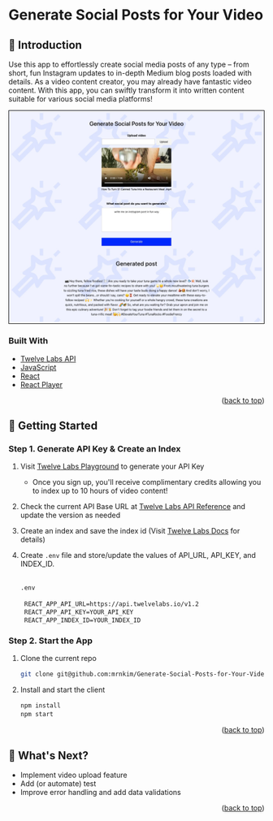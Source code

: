 <a id="readme-top"></a>

# Generate Social Posts for Your Video

## 👋 Introduction

Use this app to effortlessly create social media posts of any type – from short, fun Instagram updates to in-depth Medium blog posts loaded with details. As a video content creator, you may already have fantastic video content. With this app, you can swiftly transform it into written content suitable for various social media platforms!

<div style="border: 1px solid black;">
  <img src="public/Tailor%20Content_v2_Result.JPG" alt="app screenshot" />
</div>

### Built With

- [Twelve Labs API](https://docs.twelvelabs.io/docs)
- [JavaScript](https://developer.mozilla.org/en-US/docs/Web/JavaScript)
- [React](https://react.dev/)
- [React Player](https://www.npmjs.com/package/react-player)

<p align="right">(<a href="#readme-top">back to top</a>)</p>

## 🔑 Getting Started

### Step 1. Generate API Key & Create an Index

1. Visit [Twelve Labs Playground](https://playground.twelvelabs.io/) to generate your API Key
   - Once you sign up, you'll receive complimentary credits allowing you to index up to 10 hours of video content!
2. Check the current API Base URL at [Twelve Labs API Reference](https://docs.twelvelabs.io/reference/api-reference) and update the version as needed
3. Create an index and save the index id (Visit [Twelve Labs Docs](https://docs.twelvelabs.io/docs/create-indexes) for details)
4. Create `.env` file and store/update the values of API_URL, API_KEY, and INDEX_ID.

   ```

   .env

    REACT_APP_API_URL=https://api.twelvelabs.io/v1.2
    REACT_APP_API_KEY=YOUR_API_KEY
    REACT_APP_INDEX_ID=YOUR_INDEX_ID

   ```

### Step 2. Start the App

1. Clone the current repo
   ```sh
   git clone git@github.com:mrnkim/Generate-Social-Posts-for-Your-Video.git
   ```
2. Install and start the client

   ```sh
   npm install
   npm start
   ```

<p align="right">(<a href="#readme-top">back to top</a>)</p>

## 🎯 What's Next?

- Implement video upload feature
- Add (or automate) test
- Improve error handling and add data validations

<p align="right">(<a href="#readme-top">back to top</a>)</p>

